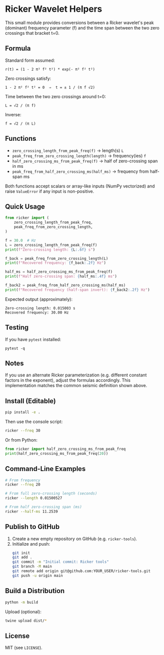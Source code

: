 # Ricker Wavelet Helpers

This small module provides conversions between a Ricker wavelet's peak (dominant) frequency parameter \(f\) and the time span between the two zero crossings that bracket t=0.

## Formula

Standard form assumed:

```
r(t) = (1 - 2 π² f² t²) * exp(- π² f² t²)
```

Zero crossings satisfy:
```
1 - 2 π² f² t² = 0  ⇒  t = ± 1 / (π f √2)
```
Time between the two zero crossings around t=0:
```
L = √2 / (π f)
```
Inverse:
```
f = √2 / (π L)
```

## Functions

- `zero_crossing_length_from_peak_freq(f)` → length(s) `L`
- `peak_freq_from_zero_crossing_length(length)` → frequency(ies) `f`
- `half_zero_crossing_ms_from_peak_freq(f)` → half of zero-crossing span in ms
- `peak_freq_from_half_zero_crossing_ms(half_ms)` → frequency from half-span ms

Both functions accept scalars or array-like inputs (NumPy vectorized) and raise `ValueError` if any input is non-positive.

## Quick Usage

```python
from ricker import (
    zero_crossing_length_from_peak_freq,
    peak_freq_from_zero_crossing_length,
)

f = 30.0  # Hz
L = zero_crossing_length_from_peak_freq(f)
print(f"Zero-crossing length: {L:.6f} s")

f_back = peak_freq_from_zero_crossing_length(L)
print(f"Recovered frequency: {f_back:.2f} Hz")

half_ms = half_zero_crossing_ms_from_peak_freq(f)
print(f"Half zero-crossing span: {half_ms:.4f} ms")

f_back2 = peak_freq_from_half_zero_crossing_ms(half_ms)
print(f"Recovered frequency (half-span invert): {f_back2:.2f} Hz")
```

Expected output (approximately):
```
Zero-crossing length: 0.015003 s
Recovered frequency: 30.00 Hz
```

## Testing

If you have `pytest` installed:
```
pytest -q
```

## Notes

If you use an alternate Ricker parameterization (e.g. different constant factors in the exponent), adjust the formulas accordingly. This implementation matches the common seismic definition shown above.

## Install (Editable)

```bash
pip install -e .
```

Then use the console script:

```bash
ricker --freq 30
```

Or from Python:

```python
from ricker import half_zero_crossing_ms_from_peak_freq
print(half_zero_crossing_ms_from_peak_freq(20))
```

## Command-Line Examples

```bash
# From frequency
ricker --freq 20

# From full zero-crossing length (seconds)
ricker --length 0.01500527

# From half zero-crossing span (ms)
ricker --half-ms 11.2539
```

## Publish to GitHub

1. Create a new empty repository on GitHub (e.g. `ricker-tools`).
2. Initialize and push:
    ```bash
    git init
    git add .
    git commit -m "Initial commit: Ricker tools"
    git branch -M main
    git remote add origin git@github.com:YOUR_USER/ricker-tools.git
    git push -u origin main
    ```

## Build a Distribution

```bash
python -m build
```

Upload (optional):
```bash
twine upload dist/*
```

## License

MIT (see `LICENSE`).
